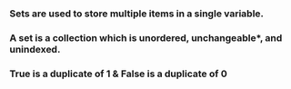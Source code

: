 ### Sets are used to store multiple items in a single variable.

### A set is a collection which is unordered, unchangeable*, and unindexed.

### True is a duplicate of 1 & False is a duplicate of 0